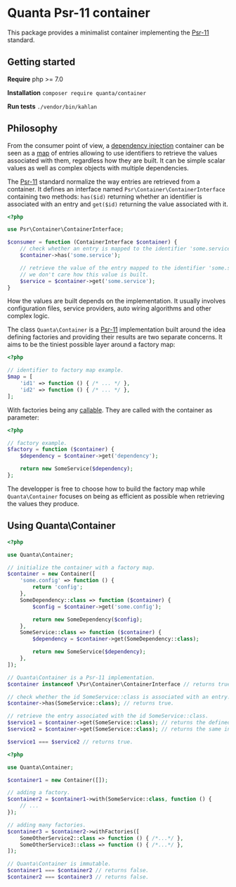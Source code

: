 # Quanta Psr-11 container

This package provides a minimalist container implementing the  [Psr-11](https://www.php-fig.org/psr/psr-11/) standard.

## Getting started

**Require** php >= 7.0

**Installation** `composer require quanta/container`

**Run tests** `./vendor/bin/kahlan`

## Philosophy

From the consumer point of view, a [dependency injection](https://en.wikipedia.org/wiki/Dependency_injection) container can be seen as a [map](https://en.wikipedia.org/wiki/Map_%28computer_science%29) of entries allowing to use identifiers to retrieve the values associated with them, regardless how they are built. It can be simple scalar values as well as complex objects with multiple dependencies.

The [Psr-11](https://www.php-fig.org/psr/psr-11/) standard normalize the way entries are retrieved from a container. It defines an interface named `Psr\Container\ContainerInterface` containing two methods: `has($id)` returning whether an identifier is associated with an entry and `get($id)` returning the value associated with it.

```php
<?php

use Psr\Container\ContainerInterface;

$consumer = function (ContainerInterface $container) {
    // check whether an entry is mapped to the identifier 'some.service'.
    $container->has('some.service');

    // retrieve the value of the entry mapped to the identifier 'some.service'.
    // we don't care how this value is built.
    $service = $container->get('some.service');
}
```

How the values are built depends on the implementation. It usually involves configuration files, service providers, auto wiring algorithms and other complex logic.

The class `Quanta\Container` is a [Psr-11](https://www.php-fig.org/psr/psr-11/) implementation built around the idea defining factories and providing their results are two separate concerns. It aims to be the tiniest possible layer around a factory map:

```php
<?php

// identifier to factory map example.
$map = [
    'id1' => function () { /* ... */ },
    'id2' => function () { /* ... */ },
];
```

With factories being any [callable](http://php.net/manual/en/language.types.callable.php). They are called with the container as parameter:

```php
<?php

// factory example.
$factory = function ($container) {
    $dependency = $container->get('dependency');

    return new SomeService($dependency);
};
```

The developper is free to choose how to build the factory map while `Quanta\Container` focuses on being as efficient as possible when retrieving the values they produce.

## Using Quanta\Container

```php
<?php

use Quanta\Container;

// initialize the container with a factory map.
$container = new Container([
    'some.config' => function () {
        return 'config';
    },
    SomeDependency::class => function ($container) {
        $config = $container->get('some.config');

        return new SomeDependency($config);
    },
    SomeService::class => function ($container) {
        $dependency = $container->get(SomeDependency::class);

        return new SomeService($dependency);
    },
]);

// Quanta\Container is a Psr-11 implementation.
$container instanceof \Psr\Container\ContainerInterface // returns true.

// check whether the id SomeService::class is associated with an entry.
$container->has(SomeService::class); // returns true.

// retrieve the entry associated with the id SomeService::class.
$service1 = $container->get(SomeService::class); // returns the defined instance of SomeService.
$service2 = $container->get(SomeService::class); // returns the same instance of SomeService.

$service1 === $service2 // returns true.
```

```php
<?php

use Quanta\Container;

$container1 = new Container([]);

// adding a factory.
$container2 = $container1->with(SomeService::class, function () {
    // ...
});

// adding many factories.
$container3 = $container2->withFactories([
    SomeOtherService2::class => function () { /*...*/ },
    SomeOtherService3::class => function () { /*...*/ },
]);

// Quanta\Container is immutable.
$container1 === $container2 // returns false.
$container2 === $container3 // returns false.
```
